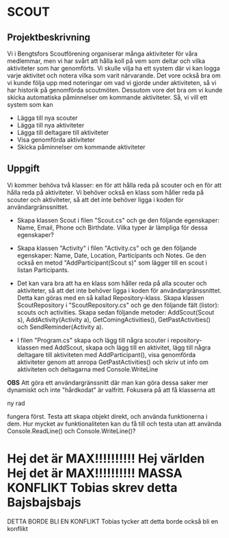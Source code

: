 # SCOUT

## Projektbeskrivning

Vi i Bengtsfors Scoutförening organiserar många aktiviteter för våra medlemmar, men vi har svårt att hålla koll på vem som deltar och vilka aktiviteter som har genomförts. Vi skulle vilja ha ett system där vi kan logga varje aktivitet och notera vilka som varit närvarande. Det vore också bra om vi kunde följa upp med noteringar om vad vi gjorde under aktiviteten, så vi har historik på genomförda scoutmöten. Dessutom vore det bra om vi kunde skicka automatiska påminnelser om kommande aktiviteter. Så, vi vill ett system som kan
- Lägga till nya scouter
- Lägga till nya aktiviteter
- Lägga till deltagare till aktiviteter
- Visa genomförda aktiviteter
- Skicka påminnelser om kommande aktiviteter

## Uppgift

Vi kommer behöva två klasser: en för att hålla reda på scouter och en för att hålla reda på aktiviteter. 
Vi behöver också en klass som håller reda på scouter och aktiviteter, så att det inte behöver ligga i koden för användargränssnittet.

* Skapa klassen Scout i filen "Scout.cs" och ge den följande egenskaper: Name, Email, Phone och Birthdate. Vilka typer är lämpliga för dessa egenskaper? 

* Skapa klassen "Activity" i filen "Activity.cs" och ge den följande egenskaper: Name, Date, Location, Participants och Notes. Ge den också en metod "AddParticipant(Scout s)" som lägger till en scout i listan Participants.

* Det kan vara bra att ha en klass som håller reda på alla scouter och aktiviteter, så att det inte behöver ligga i koden för användargränssnittet. Detta kan göras med en så kallad Repository-klass. Skapa klassen ScoutRepository i "ScoutRepository.cs" och ge den följande fält (listor): scouts och activities. Skapa sedan följande metoder: AddScout(Scout s), AddActivity(Activity a), GetComingActivities(), GetPastActivities() och SendReminder(Activity a).

* I filen "Program.cs" skapa och lägg till några scouter i repository-klassen med AddScout, skapa och lägg till en aktivitet, lägg till några deltagare till aktiviteten med AddParticipant(), visa genomförda aktiviteter genom att anropa GetPastActivities() och skriv ut info om aktiviteten och deltagarna med Console.WriteLine

**OBS** Att göra ett användargränssnitt där man kan göra dessa saker mer dynamiskt och inte "hårdkodat" är valfritt. Fokusera på att få klasserna att 

ny rad

fungera först. Testa att skapa objekt direkt, och använda funktionerna i dem. Hur mycket av funktionaliteten kan du få till och testa utan att använda Console.ReadLine() och Console.WriteLine()? 

Hej det är MAX!!!!!!!!!!
Hej världen
Hej det är MAX!!!!!!!!!!
MASSA KONFLIKT
Tobias skrev detta
Bajsbajsbajs
======
DETTA BORDE BLI EN KONFLIKT
Tobias tycker att detta borde också bli en konflikt
